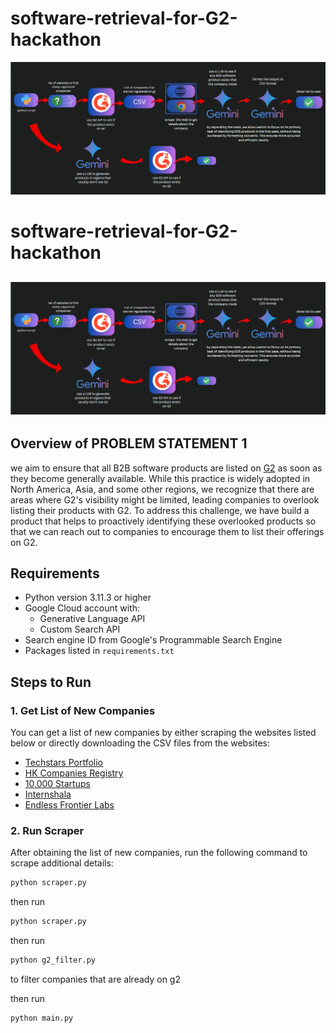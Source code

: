 # software-retrieval-for-G2-hackathon
![Image Alt text](/architecture.png "Architecture")

# software-retrieval-for-G2-hackathon

## ![Image Alt text](/architecture.png "Architecture")

## Overview of PROBLEM STATEMENT 1
we aim to ensure that all B2B software products are listed on  [G2](https://www.g2.com/)  as soon as they become generally available. While this practice is widely adopted in North America, Asia, and some other regions, we recognize that there are areas where G2's visibility might be limited, leading companies to overlook listing their products with G2.
To address this challenge, we have build a product that helps to proactively identifying these overlooked products so that we can reach out to companies to encourage them to list their offerings on G2.


## Requirements

- Python version 3.11.3 or higher
- Google Cloud account with:
  - Generative Language API
  - Custom Search API
- Search engine ID from Google's Programmable Search Engine
- Packages listed in `requirements.txt`

## Steps to Run

### 1. Get List of New Companies

You can get a list of new companies by either scraping the websites listed below or directly downloading the CSV files from the websites:

- [Techstars Portfolio](https://www.techstars.com/portfolio)
- [HK Companies Registry](https://data.gov.hk/en-data/dataset/hk-cr-crdata-list-newly-registered-companies-2324)
- [10,000 Startups](https://10000startups.com/our-startups)
- [Internshala](https://internshala.com/internships/matching-preferences/)
- [Endless Frontier Labs](https://endlessfrontierlabs.com/startups/)

### 2. Run Scraper

After obtaining the list of new companies, run the following command to scrape additional details:

```bash
python scraper.py
```


then run 
```bash
python scraper.py
```
then run
```bash
python g2_filter.py
```
to filter companies that are already on g2

then run
```bash
python main.py
```


